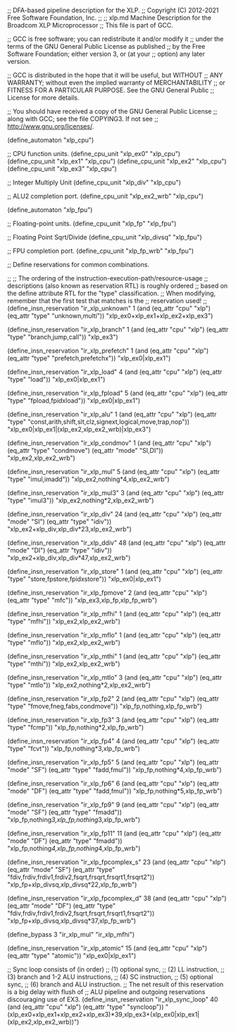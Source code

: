 ;; DFA-based pipeline description for the XLP.
;; Copyright (C) 2012-2021 Free Software Foundation, Inc.
;;
;; xlp.md   Machine Description for the Broadcom XLP Microprocessor
;; This file is part of GCC.

;; GCC is free software; you can redistribute it and/or modify it
;; under the terms of the GNU General Public License as published
;; by the Free Software Foundation; either version 3, or (at your
;; option) any later version.

;; GCC is distributed in the hope that it will be useful, but WITHOUT
;; ANY WARRANTY; without even the implied warranty of MERCHANTABILITY
;; or FITNESS FOR A PARTICULAR PURPOSE.  See the GNU General Public
;; License for more details.

;; You should have received a copy of the GNU General Public License
;; along with GCC; see the file COPYING3.  If not see
;; <http://www.gnu.org/licenses/>.

(define_automaton "xlp_cpu")

;; CPU function units.
(define_cpu_unit "xlp_ex0" "xlp_cpu")
(define_cpu_unit "xlp_ex1" "xlp_cpu")
(define_cpu_unit "xlp_ex2" "xlp_cpu")
(define_cpu_unit "xlp_ex3" "xlp_cpu")

;; Integer Multiply Unit
(define_cpu_unit "xlp_div" "xlp_cpu")

;; ALU2 completion port.
(define_cpu_unit "xlp_ex2_wrb" "xlp_cpu")

(define_automaton "xlp_fpu")

;; Floating-point units.
(define_cpu_unit "xlp_fp" "xlp_fpu")

;; Floating Point Sqrt/Divide
(define_cpu_unit "xlp_divsq" "xlp_fpu")

;; FPU completion port.
(define_cpu_unit "xlp_fp_wrb" "xlp_fpu")

;; Define reservations for common combinations.

;;
;; The ordering of the instruction-execution-path/resource-usage
;; descriptions (also known as reservation RTL) is roughly ordered
;; based on the define attribute RTL for the "type" classification.
;; When modifying, remember that the first test that matches is the
;; reservation used!
;;
(define_insn_reservation "ir_xlp_unknown" 1
  (and (eq_attr "cpu" "xlp")
       (eq_attr "type" "unknown,multi"))
  "xlp_ex0+xlp_ex1+xlp_ex2+xlp_ex3")

(define_insn_reservation "ir_xlp_branch" 1
  (and (eq_attr "cpu" "xlp")
       (eq_attr "type" "branch,jump,call"))
  "xlp_ex3")

(define_insn_reservation "ir_xlp_prefetch" 1
  (and (eq_attr "cpu" "xlp")
       (eq_attr "type" "prefetch,prefetchx"))
  "xlp_ex0|xlp_ex1")

(define_insn_reservation "ir_xlp_load" 4
  (and (eq_attr "cpu" "xlp")
       (eq_attr "type" "load"))
  "xlp_ex0|xlp_ex1")

(define_insn_reservation "ir_xlp_fpload" 5
  (and (eq_attr "cpu" "xlp")
       (eq_attr "type" "fpload,fpidxload"))
  "xlp_ex0|xlp_ex1")

(define_insn_reservation "ir_xlp_alu" 1
  (and (eq_attr "cpu" "xlp")
       (eq_attr "type" "const,arith,shift,slt,clz,signext,logical,move,trap,nop"))
  "xlp_ex0|xlp_ex1|(xlp_ex2,xlp_ex2_wrb)|xlp_ex3")

(define_insn_reservation "ir_xlp_condmov" 1
  (and (eq_attr "cpu" "xlp")
       (eq_attr "type" "condmove")
       (eq_attr "mode" "SI,DI"))
  "xlp_ex2,xlp_ex2_wrb")

(define_insn_reservation "ir_xlp_mul" 5
  (and (eq_attr "cpu" "xlp")
       (eq_attr "type" "imul,imadd"))
  "xlp_ex2,nothing*4,xlp_ex2_wrb")

(define_insn_reservation "ir_xlp_mul3" 3
  (and (eq_attr "cpu" "xlp")
       (eq_attr "type" "imul3"))
  "xlp_ex2,nothing*2,xlp_ex2_wrb")

(define_insn_reservation "ir_xlp_div" 24
  (and (eq_attr "cpu" "xlp")
       (eq_attr "mode" "SI")
       (eq_attr "type" "idiv"))
  "xlp_ex2+xlp_div,xlp_div*23,xlp_ex2_wrb")

(define_insn_reservation "ir_xlp_ddiv" 48
  (and (eq_attr "cpu" "xlp")
       (eq_attr "mode" "DI")
       (eq_attr "type" "idiv"))
  "xlp_ex2+xlp_div,xlp_div*47,xlp_ex2_wrb")

(define_insn_reservation "ir_xlp_store" 1
  (and (eq_attr "cpu" "xlp")
       (eq_attr "type" "store,fpstore,fpidxstore"))
  "xlp_ex0|xlp_ex1")

(define_insn_reservation "ir_xlp_fpmove" 2
  (and (eq_attr "cpu" "xlp")
       (eq_attr "type" "mfc"))
 "xlp_ex3,xlp_fp,xlp_fp_wrb")

(define_insn_reservation "ir_xlp_mfhi" 1
  (and (eq_attr "cpu" "xlp")
       (eq_attr "type" "mfhi"))
  "xlp_ex2,xlp_ex2_wrb")

(define_insn_reservation "ir_xlp_mflo" 1
  (and (eq_attr "cpu" "xlp")
       (eq_attr "type" "mflo"))
  "xlp_ex2,xlp_ex2_wrb")

(define_insn_reservation "ir_xlp_mthi" 1
  (and (eq_attr "cpu" "xlp")
       (eq_attr "type" "mthi"))
  "xlp_ex2,xlp_ex2_wrb")

(define_insn_reservation "ir_xlp_mtlo" 3
  (and (eq_attr "cpu" "xlp")
       (eq_attr "type" "mtlo"))
  "xlp_ex2,nothing*2,xlp_ex2_wrb")

(define_insn_reservation "ir_xlp_fp2" 2
  (and (eq_attr "cpu" "xlp")
       (eq_attr "type" "fmove,fneg,fabs,condmove"))
  "xlp_fp,nothing,xlp_fp_wrb")

(define_insn_reservation "ir_xlp_fp3" 3
  (and (eq_attr "cpu" "xlp")
       (eq_attr "type" "fcmp"))
  "xlp_fp,nothing*2,xlp_fp_wrb")

(define_insn_reservation "ir_xlp_fp4" 4
  (and (eq_attr "cpu" "xlp")
       (eq_attr "type" "fcvt"))
  "xlp_fp,nothing*3,xlp_fp_wrb")

(define_insn_reservation "ir_xlp_fp5" 5
  (and (eq_attr "cpu" "xlp")
       (eq_attr "mode" "SF")
       (eq_attr "type" "fadd,fmul"))
  "xlp_fp,nothing*4,xlp_fp_wrb")

(define_insn_reservation "ir_xlp_fp6" 6
  (and (eq_attr "cpu" "xlp")
       (eq_attr "mode" "DF")
       (eq_attr "type" "fadd,fmul"))
  "xlp_fp,nothing*5,xlp_fp_wrb")

(define_insn_reservation "ir_xlp_fp9" 9
  (and (eq_attr "cpu" "xlp")
       (eq_attr "mode" "SF")
       (eq_attr "type" "fmadd"))
  "xlp_fp,nothing*3,xlp_fp,nothing*3,xlp_fp_wrb")

(define_insn_reservation "ir_xlp_fp11" 11
  (and (eq_attr "cpu" "xlp")
       (eq_attr "mode" "DF")
       (eq_attr "type" "fmadd"))
  "xlp_fp,nothing*4,xlp_fp,nothing*4,xlp_fp_wrb")

(define_insn_reservation "ir_xlp_fpcomplex_s" 23
  (and (eq_attr "cpu" "xlp")
       (eq_attr "mode" "SF")
       (eq_attr "type" "fdiv,frdiv,frdiv1,frdiv2,fsqrt,frsqrt,frsqrt1,frsqrt2"))
  "xlp_fp+xlp_divsq,xlp_divsq*22,xlp_fp_wrb")

(define_insn_reservation "ir_xlp_fpcomplex_d" 38
  (and (eq_attr "cpu" "xlp")
       (eq_attr "mode" "DF")
       (eq_attr "type" "fdiv,frdiv,frdiv1,frdiv2,fsqrt,frsqrt,frsqrt1,frsqrt2"))
  "xlp_fp+xlp_divsq,xlp_divsq*37,xlp_fp_wrb")

(define_bypass 3 "ir_xlp_mul" "ir_xlp_mfhi")

(define_insn_reservation "ir_xlp_atomic" 15
  (and (eq_attr "cpu" "xlp")
       (eq_attr "type" "atomic"))
  "xlp_ex0|xlp_ex1")

;; Sync loop consists of (in order)
;; (1) optional sync,
;; (2) LL instruction,
;; (3) branch and 1-2 ALU instructions,
;; (4) SC instruction,
;; (5) optional sync,
;; (6) branch and ALU instruction.
;; The net result of this reservation is a big delay with flush of
;; ALU pipeline and outgoing reservations discouraging use of EX3.
(define_insn_reservation "ir_xlp_sync_loop" 40
  (and (eq_attr "cpu" "xlp")
       (eq_attr "type" "syncloop"))
  "(xlp_ex0+xlp_ex1+xlp_ex2+xlp_ex3)*39,xlp_ex3+(xlp_ex0|xlp_ex1|(xlp_ex2,xlp_ex2_wrb))")
